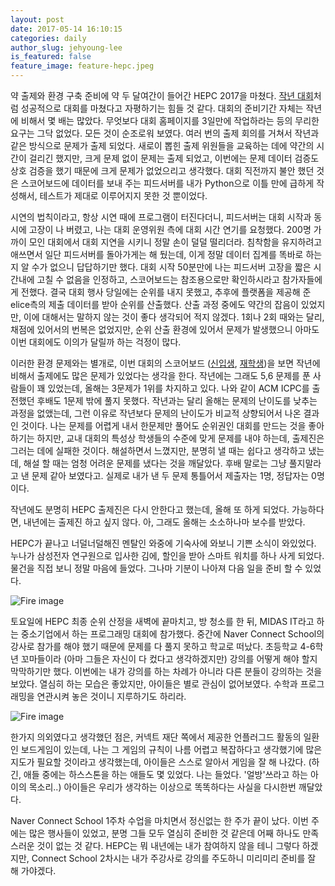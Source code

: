 ```yaml
---
layout: post
date: 2017-05-14 16:10:15
categories: daily
author_slug: jehyoung-lee
is_featured: false
feature_image: feature-hepc.jpeg
---
```


약 출제와 환경 구축 준비에 약 두 달여간이 들어간 HEPC 2017을 마쳤다. [작년 대회](https://github.com/huna3869/hunadiary/blob/master/hepc.md)처럼 성공적으로 대회를 마쳤다고 자평하기는 힘들 것 같다. 대회의 준비기간 자체는 작년에 비해서 몇 배는 많았다. 무엇보다 대회 홈페이지를 3일만에 작업하라는 등의 무리한 요구는 그닥 없었다. 모든 것이 순조로워 보였다. 여러 번의 출제 회의를 거쳐서 작년과 같은 방식으로 문제가 출제 되었다. 새로이 뽑힌 출제 위원들을 교육하는 데에 약간의 시간이 걸리긴 했지만, 크게 문제 없이 문제는 출제 되었고, 이번에는 문제 데이터 검증도 상호 검증을 했기 때문에 크게 문제가 없었으리고 생각했다. 대회 직전까지 불안 했던 것은 스코어보드에 데이터를 보내 주는 피드서버를 내가 Python으로 이틀 만에 급하게 작성해서, 테스트가 제대로 이루어지지 못한 것 뿐이었다.

시연의 법칙이라고, 항상 시연 때에 프로그램이 터진다더니, 피드서버는 대회 시작과 동시에 고장이 나 버렸고, 나는 대회 운영위원 측에 대회 시간 연기를 요청했다. 200명 가까이 모인 대회에서 대회 지연을 시키니 정말 손이 덜덜 떨리더라. 침착함을 유지하려고 애쓰면서 일단 피드서버를 돌아가게는 해 뒀는데, 이게 정말 데이터 집계를 똑바로 하는지 알 수가 없으니 답답하기만 했다. 대회 시작 50분만에 나는 피드서버 고장을 짧은 시간내에 고칠 수 없음을 인정하고, 스코어보드는 참조용으로만 확인하시라고 참가자들에게 전했다. 결국 대회 행사 당일에는 순위를 내지 못했고, 추후에 플랫폼을 제공해 준 elice측의 제출 데이터를 받아 순위를 산출했다. 산출 과정 중에도 약간의 잡음이 있었지만, 이에 대해서는 말하지 않는 것이 좋다 생각되어 적지 않겠다. 1회나 2회 때와는 달리, 채점에 있어서의 번복은 없었지만, 순위 산출 환경에 있어서 문제가 발생했으니 아마도 이번 대회에도 이의가 달릴까 하는 걱정이 많다.

이러한 환경 문제와는 별개로, 이번 대회의 스코어보드 ([신입생](http://hepc.hycse.net/result/2017/prime/), [재학생](http://hepc.hycse.net/result/2017/maven/))을 보면 작년에 비해서 출제에도 많은 문제가 있었다는 생각을 한다. 작년에는 그래도 5,6 문제를 푼 사람들이 꽤 있었는데, 올해는 3문제가 1위를 차지하고 있다. 나와 같이 ACM ICPC를 출전했던 후배도 1문제 밖에 풀지 못했다. 작년과는 달리 올해는 문제의 난이도를 낮추는 과정을 없앴는데, 그런 이유로 작년보다 문제의 난이도가 비교적 상향되어서 나온 결과인 것이다. 나는 문제를 어렵게 내서 한문제만 풀어도 순위권인 대회를 만드는 것을 좋아하기는 하지만, 교내 대회의 특성상 학생들의 수준에 맞게 문제를 내야 하는데, 출제진은 그러는 데에 실패한 것이다. 해설하면서 느꼈지만, 분명히 낼 때는 쉽다고 생각하고 냈는데, 해설 할 때는 엄청 어려운 문제를 냈다는 것을 깨달았다. 후배 말로는 그냥 풀지말라고 낸 문제 같아 보였다고. 실제로 내가 낸 두 문제 통틀어서 제출자는 1명, 정답자는 0명이다.

작년에도 분명히 HEPC 출제진은 다시 안한다고 했는데, 올해 또 하게 되었다. 가능하다면, 내년에는 출제진 하고 싶지 않다. 아, 그래도 올해는 소소하나마 보수를 받았다.

HEPC가 끝나고 너덜너덜해진 멘탈인 와중에 기숙사에 와보니 기쁜 소식이 와있었다. 누나가 삼성전자 연구원으로 입사한 김에, 할인을 받아 스마트 워치를 하나 사게 되었다. 물건을 직접 보니 정말 마음에 들었다. 그나마 기분이 나아져 다음 일을 준비 할 수 있었다.

![Fire image](https://astean1001.github.io/blog/img/post-assets/new_watch.jpg)

토요일에 HEPC 최종 순위 산정을 새벽에 끝마치고, 방 청소를 한 뒤, MIDAS IT라고 하는 중소기업에서 하는 프로그래밍 대회에 참가했다. 중간에 Naver Connect School의 강사로 참가를 해야 했기 때문에 문제를 다 풀지 못하고 학교로 떠났다. 초등학교 4-6학년 꼬마들이라 (아마 그들은 자신이 다 컸다고 생각하겠지만) 강의를 어떻게 해야 할지 막막하기만 했다. 이번에는 내가 강의를 하는 차례가 아니라 다른 분들이 강의하는 것을 보았다. 열심히 하는 모습은 좋았지만, 아이들은 별로 관심이 없어보였다. 수학과 프로그래밍을 연관시켜 놓은 것이니 지루하기도 하리라. 

![Fire image](https://astean1001.github.io/blog/img/post-assets/connect.jpg)

한가지 의외였다고 생각했던 점은, 커넥트 재단 쪽에서 제공한 언플러그드 활동의 일환인 보드게임이 있는데, 나는 그 게임의 규칙이 나름 어렵고 복잡하다고 생각했기에 많은 지도가 필요할 것이라고 생각했는데, 아이들은 스스로 알아서 게임을 잘 해 나갔다. (하긴, 애들 중에는 하스스톤을 하는 애들도 몇 있었다. 나는 들었다. '얼방'쓰라고 하는 아이의 목소리..) 아이들은 우리가 생각하는 이상으로 똑똑하다는 사실을 다시한번 깨달았다.

Naver Connect School 1주차 수업을 마치면서 정신없는 한 주가 끝이 났다. 이번 주에는 많은 행사들이 있었고, 분명 그들 모두 열심히 준비한 것 같은데 어째 하나도 만족스러운 것이 없는 것 같다. HEPC는 뭐 내년에는 내가 참여하지 않을 테니 그렇다 하겠지만, Connect School 2차시는 내가 주강사로 강의를 주도하니 미리미리 준비를 잘 해 가야겠다.